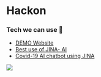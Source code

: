 # Hackon
### Tech we can use 🌱
<!-- BLOG-POST-LIST:START -->
- [DEMO Website](https://headtohealth.gov.au/)
- [Best use of JINA- AI ](https://github.com/jina-ai/examples/tree/master/audio-search)
- [Covid-19 AI chatbot using JINA](https://github.com/jina-ai/jina/blob/master/.github/pages/hello-world.md#-covid-19-chatbot)
<!-- BLOG-POST-LIST:END -->
<img src="https://github.com/Ananya-0306/Hackon/blob/main/Wireframe/screencapture-headtohealth-gov-au-2021-05-24-11_49_40.png"/>

